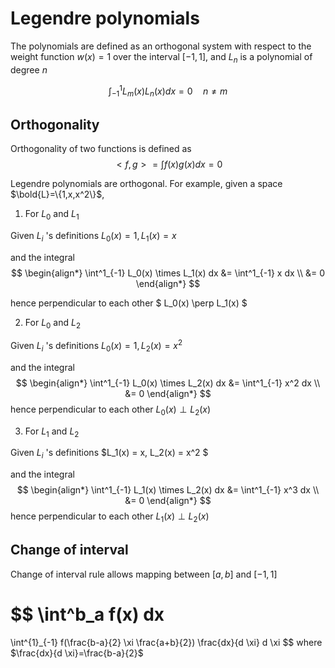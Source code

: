 
# Legendre polynomials

The polynomials are defined as an orthogonal system with respect to the weight function $w(x)=1$ over the interval $[-1,1]$, and $L_n$ is a polynomial of degree $n$

$$
\int^1_{-1} L_m(x) L_n(x) dx = 0
\quad n \ne m
$$

## Orthogonality

Orthogonality of two functions is defined as
$$
<f,g>=
\int f(x) g(x) dx = 0
$$

Legendre polynomials are orthogonal. 
For example, given a space $\bold{L}=\{1,x,x^2\}$, 

1. For $L_0$ and $L_1$

Given $L_i$ 's definitions $L_0(x) = 1, L_1(x) = x$

and the integral
$$
\begin{align*}
\int^1_{-1} L_0(x) \times L_1(x) dx &=
\int^1_{-1} x dx 
\\ &= 0
\end{align*}
$$

hence perpendicular to each other $
L_0(x) \perp L_1(x)
$
 
2. For $L_0$ and $L_2$

Given $L_i$ 's definitions $L_0(x) = 1, L_2(x) = x^2$

and the integral
$$
\begin{align*}
\int^1_{-1} L_0(x) \times L_2(x) dx &=
\int^1_{-1} x^2 dx 
\\ &= 0
\end{align*}
$$
hence perpendicular to each other $L_0(x) \perp L_2(x)$
 
3. For $L_1$ and $L_2$

Given $L_i$ 's definitions $L_1(x) = x, L_2(x) = x^2 $

and the integral
$$
\begin{align*}
\int^1_{-1} L_1(x) \times L_2(x) dx &=
\int^1_{-1} x^3 dx 
\\ &= 0
\end{align*}
$$
hence perpendicular to each other $L_1(x) \perp L_2(x)$

## Change of interval

Change of interval rule allows mapping between $[a,b]$ and $[-1,1]$

$$
\int^b_a f(x) dx
=
\int^{1}_{-1} 
f(\frac{b-a}{2} \xi \frac{a+b}{2}) \frac{dx}{d \xi} d \xi
$$
where $\frac{dx}{d \xi}=\frac{b-a}{2}$